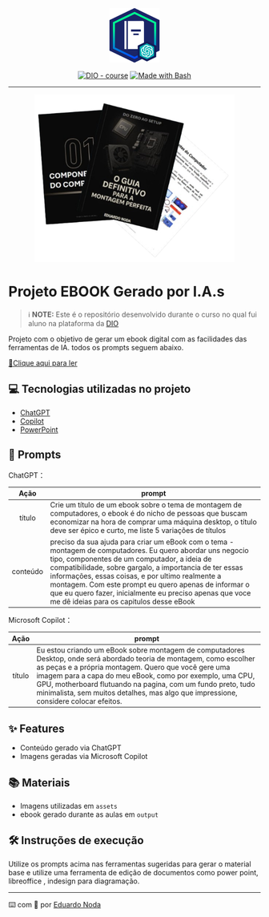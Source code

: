 <p align="center">
    <img width="100" src=".github/assets/banner.png">
</p>


<p align="center">
<a href="https://dio.me/"><img src="https://img.shields.io/badge/DIO-Course-28DA77?logo=youtube" alt="DIO - course"></a>
<a href="https://www.gnu.org/software/bash/" title="Go to Bash homepage"><img src="https://img.shields.io/badge/Prompt-Project-blue?logo=gnu-bash&amp;logoColor=white" alt="Made with Bash"></a></p>

-------


<p align="center">
<img 
    src="./assets/cover.png"
    width="400"  
/>
</p>

# Projeto EBOOK Gerado por I.A.s


 > ℹ️ **NOTE:** Este é o repositório desenvolvido durante o curso no qual fui aluno na plataforma da [DIO](https://dio.me)

Projeto com o objetivo de gerar um ebook digital com as facilidades das ferramentas de IA. todos os prompts
seguem abaixo.

<a href="https://github.com/EduardoNoda/prompts-recipe-to-create-a-ebook/blob/main/output/Guia-Definitivo-Para-A-Montagem-Perfeita.pdf" title="View PDF now"> 📕Clique aqui para ler</a>

## 💻 Tecnologias utilizadas no projeto

- [ChatGPT](https://chat.openai.com/) 
- [Copilot](copilot.microsoft.com/)
- [PowerPoint](https://www.microsoft.com/en/microsoft-365/powerpoint)

## 🧠 Prompts


ChatGPT：

|   Ação   | prompt                                                                                                                                                                                                                                                                         |
| :------: | ------------------------------------------------------------------------------------------------------------------------------------------------------------------------------------------------------------------------------------------------------------------------------ |
|  título  | Crie um título de um ebook sobre o tema de montagem de computadores, o ebook é do nicho de pessoas que buscam economizar na hora de comprar uma máquina desktop, o título deve ser épico e curto, me liste 5 variações de títulos                                                        |
| conteúdo | preciso da sua ajuda para criar um eBook com o tema - montagem de computadores. Eu quero abordar uns negocio tipo, componentes de um computador, a ideia de compatibilidade, sobre gargalo, a importancia de ter essas informações, essas coisas, e por ultimo realmente a montagem. Com este prompt eu quero apenas de informar o que eu quero fazer, inicialmente eu preciso apenas que voce me dê ideias para os capitulos desse eBook |


Microsoft Copilot：

|  Ação  | prompt                                                                                 |
| :----: | -------------------------------------------------------------------------------------- |
| título | Eu estou criando um eBook sobre montagem de computadores Desktop, onde será abordado teoria de montagem, como escolher as peças e a própria montagem. Quero que você gere uma imagem para a capa do meu eBook, como por exemplo, uma CPU, GPU, motherboard flutuando na pagina, com um fundo preto, tudo minimalista, sem muitos detalhes, mas algo que impressione, considere colocar efeitos. |

## ✨ Features

- Conteúdo gerado via ChatGPT
- Imagens geradas via Microsoft Copilot

## 📚 Materiais

- Imagens utilizadas em `assets`
- ebook gerado durante as aulas em `output`

## 🛠️ Instruções de execução

Utilize os prompts acima nas ferramentas sugeridas para gerar o material base e utilize uma ferramenta de edição de documentos como power point, libreoffice , indesign para diagramação.


---

⌨️ com 💜 por [Eduardo Noda](https://github.com/felipeAguiarCode)
